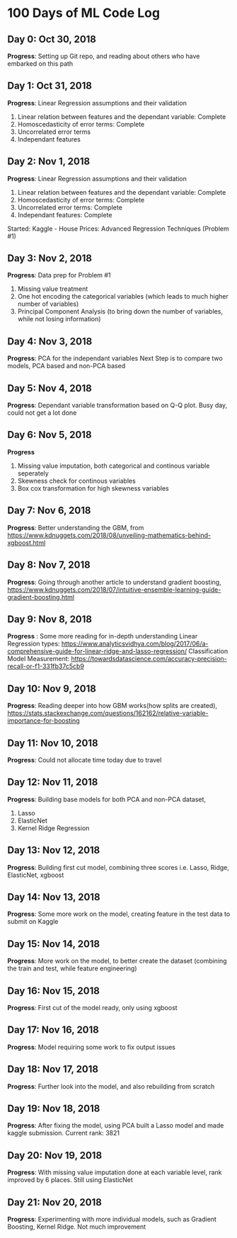 # 100 Days of ML Code Log

## Day 0: Oct 30, 2018 

**Progress**: Setting up Git repo, and reading about others who have embarked on this path

## Day 1: Oct 31, 2018

**Progress**: Linear Regression assumptions and their validation
1. Linear relation between features and the dependant variable: Complete
2. Homoscedasticity of error terms: Complete
3. Uncorrelated error terms
4. Independant features

## Day 2: Nov 1, 2018

**Progress**: Linear Regression assumptions and their validation
1. Linear relation between features and the dependant variable: Complete
2. Homoscedasticity of error terms: Complete
3. Uncorrelated error terms: Complete
4. Independant features: Complete

Started: Kaggle - House Prices: Advanced Regression Techniques (Problem #1)

## Day 3: Nov 2, 2018

**Progress**: Data prep for Problem #1
1. Missing value treatment
2. One hot encoding the categorical variables (which leads to much higher number of variables)
3. Principal Component Analysis (to bring down the number of variables, while not losing information)

## Day 4: Nov 3, 2018

**Progress**: PCA for the independant variables
Next Step is to compare two models, PCA based and non-PCA based

## Day 5: Nov 4, 2018
**Progress**: Dependant variable transformation based on Q-Q plot. Busy day, could not get a lot done

## Day 6: Nov 5, 2018
**Progress**
1. Missing value imputation, both categorical and continous variable seperately
2. Skewness check for continous variables
3. Box cox transformation for high skewness variables

## Day 7: Nov 6, 2018
**Progress**: Better understanding the GBM, from https://www.kdnuggets.com/2018/08/unveiling-mathematics-behind-xgboost.html

## Day 8: Nov 7, 2018
**Progress**: Going through another article to understand gradient boosting, https://www.kdnuggets.com/2018/07/intuitive-ensemble-learning-guide-gradient-boosting.html

## Day 9: Nov 8, 2018
**Progress** : Some more reading for in-depth understanding
Linear Regression types: https://www.analyticsvidhya.com/blog/2017/06/a-comprehensive-guide-for-linear-ridge-and-lasso-regression/
Classification Model Measurement: https://towardsdatascience.com/accuracy-precision-recall-or-f1-331fb37c5cb9

## Day 10: Nov 9, 2018
**Progress**: Reading deeper into how GBM works(how splits are created), https://stats.stackexchange.com/questions/162162/relative-variable-importance-for-boosting

## Day 11: Nov 10, 2018
**Progress**: Could not allocate time today due to travel

## Day 12: Nov 11, 2018
**Progress**: Building base models for both PCA and non-PCA dataset, 
1. Lasso
2. ElasticNet
3. Kernel Ridge Regression

## Day 13: Nov 12, 2018
**Progress**: Building first cut model, combining three scores i.e. Lasso, Ridge, ElasticNet, xgboost 

## Day 14: Nov 13, 2018
**Progress**: Some more work on the model, creating feature in the test data to submit on Kaggle 

## Day 15: Nov 14, 2018
**Progress**: More work on the model, to better create the dataset (combining the train and test, while feature engineering)

## Day 16: Nov 15, 2018
**Progress**: First cut of the model ready, only using xgboost

## Day 17: Nov 16, 2018
**Progress**: Model requiring some work to fix output issues

## Day 18: Nov 17, 2018
**Progress**: Further look into the model, and also rebuilding from scratch 

## Day 19: Nov 18, 2018
**Progress**: After fixing the model, using PCA built a Lasso model and made kaggle submission. Current rank: 3821

## Day 20: Nov 19, 2018
**Progress**: With missing value imputation done at each variable level, rank improved by 6 places. Still using ElasticNet

## Day 21: Nov 20, 2018
**Progress**: Experimenting with more individual models, such as Gradient Boosting, Kernel Ridge. Not much improvement
